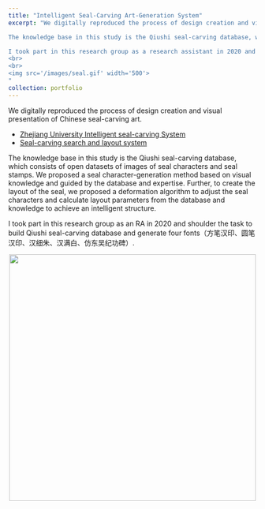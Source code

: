 ```yaml
---
title: "Intelligent Seal-Carving Art-Generation System"
excerpt: "We digitally reproduced the process of design creation and visual presentation of Chinese seal-carving art ([Zhejiang University Intelligent seal-carving System](http://www.next.zju.edu.cn/seal/), [Seal-carving search and layout system](http://www.next.zju.edu.cn/seal/search_app/)).

The knowledge base in this study is the Qiushi seal-carving database, which consists of open datasets of images of seal characters and seal stamps. We proposed a seal character-generation method based on visual knowledge and guided by the database and expertise. Further, to create the layout of the seal, we proposed a deformation algorithm to adjust the seal characters and calculate layout parameters from the database and knowledge to achieve an intelligent structure.

I took part in this research group as a research assistant in 2020 and shoulder the task to build Qiushi seal-carving database and generate four fonts（方笔汉印、圆笔汉印、汉细朱、汉满白、仿东吴纪功碑）.
<br>
<br>
<img src='/images/seal.gif' width='500'>
"
collection: portfolio
---
```


We digitally reproduced the process of design creation and visual presentation of Chinese seal-carving art. 
* [Zhejiang University Intelligent seal-carving System](http://www.next.zju.edu.cn/seal/) 
* [Seal-carving search and layout system](http://www.next.zju.edu.cn/seal/search_app/) 

The knowledge base in this study is the Qiushi seal-carving database, which consists of open datasets of images of seal characters and seal stamps. We proposed a seal character-generation method based on visual knowledge and guided by the database and expertise. Further, to create the layout of the seal, we proposed a deformation algorithm to adjust the seal characters and calculate layout parameters from the database and knowledge to achieve an intelligent structure.

I took part in this research group as an RA in 2020 and shoulder the task to build Qiushi seal-carving database and generate four fonts（方笔汉印、圆笔汉印、汉细朱、汉满白、仿东吴纪功碑）.

 <div align=center >
<img src='/images/seal.gif' width='500'>
 </div>

<script type='text/javascript' id='clustrmaps' src='//cdn.clustrmaps.com/map_v2.js?cl=ffffff&w=300&t=n&d=W25Fdb-NQUH1UObkKuunx_1va-9MG_ZujLrO3eIij5c'></script>